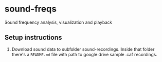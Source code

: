# sound-freqs
Sound frequency analysis, visualization and playback

## Setup instructions
1. Download sound data to subfolder sound-recordings. Inside that folder there's a `README.md` file with path to google drive sample .caf recordings.
